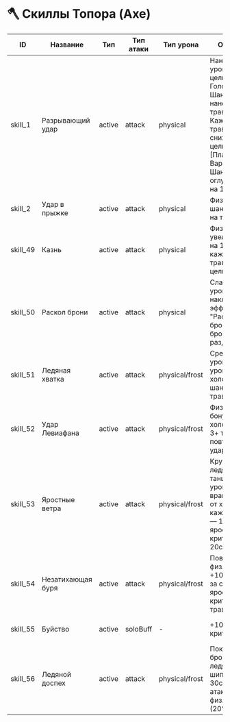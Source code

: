 # 🪓 Скиллы Топора (Axe)

| ID | Название | Тип | Тип атаки | Тип урона | Описание | Мощность | КД | Мана | Требования |
|----|----------|-----|-----------|-----------|----------|----------|----|------|------------|
| skill_1 | Разрывающий удар | active | attack | physical | Наносит физ. урон одной цели. [Плащ Головореза] Шанс 20% нанести травму (до 3). Каждая травма снижает урон цели на 10%. [Плащ Варвара] Шанс 20% оглушить цель на 15 сек. | 150 | 40с | 25 | lvl 1, скаут 100, книга skill_1 |
| skill_2 | Удар в прыжке | active | attack | physical | Физ. урон с шансом 50% на травму. | 140 | 40с | 25 | lvl 1, скаут 100, книга skill_2 |
| skill_49 | Казнь | active | attack | physical | Физ. урон, увеличивается на 10% за каждую травму на цели. | 130 | 40с | 25 | lvl 1, скаут 100, книга skill_49 |
| skill_50 | Раскол брони | active | attack | physical | Слабый физ. урон, накладывает эффект "Раскол брони" (-4% брони, до 5 раз, 30с). | 70 | 15с | 20 | lvl 1, скаут 100, книга skill_50 |
| skill_51 | Ледяная хватка | active | attack | physical/frost | Средний физ. урон, доп. урон от холода. 30% шанс на травму. | 90 | 25с | 20 | lvl 1, скаут 100, книга skill_51 |
| skill_52 | Удар Левиафана | active | attack | physical/frost | Физ. урон с бонусом от холода. При 3+ травмах — повторный удар. | 180 | 50с | 35 | lvl 1, скаут 100, книга skill_52 |
| skill_53 | Яростные ветра | active | attack | physical/frost | Кружится в ледяном танце, физ. урон всем врагам, бонус от холода. За каждого врага — 1 стак ярости (+5% крит. урон, 20с). | 200 | 60с | 40 | lvl 1, скаут 100, книга skill_53 |
| skill_54 | Незатихающая буря | active | attack | physical/frost | Повышенный физ. урон. +10% урона за стак ярости, +5% крит. урон за травму. | 170 | 45с | 30 | lvl 1, скаут 100, книга skill_54 |
| skill_55 | Буйство | active | soloBuff | - | +10% шанс крита на 25с. | 0 | 60с | 30 | lvl 1, скаут 100, книга skill_55 |
| skill_56 | Ледяной доспех | active | attack | physical/frost | Покрывает броню ледяными шипами на 30с. При атаках — доп. физ. урон (20%). | 0 | 60с | 30 | lvl 1, скаут 100, книга skill_56 | 